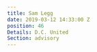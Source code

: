 ```yaml
---
title: Sam Legg
date: 2019-03-12 14:33:00 Z
position: 46
Details: D.C. United
Section: advisory
---
```


